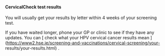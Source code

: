 ####  **CervicalCheck test results**

You will usually get your results by letter within 4 weeks of your screening
test.

If you have waited longer, phone your GP or clinic to see if they have any
updates. You can [ check what your HPV cervical cancer results mean
](https://www2.hse.ie/screening-and-vaccinations/cervical-screening/your-
results/your-results.html) .
